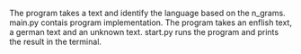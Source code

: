 The program takes a text and identify the language based on the n_grams.
main.py contais program implementation. The program takes an enflish text, a german text and an unknown text.
start.py runs the program and prints the result in the terminal.
